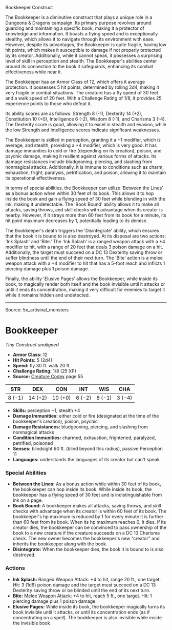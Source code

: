 <MonsterName/>Bookkeeper</MonsterName>
<CreatureType/>Construct</CreatureType>

<summary>The Bookkeeper is a diminutive construct that plays a unique role in a Dungeons & Dragons campaign. Its primary purpose revolves around guarding and maintaining a specific book, making it a protector of knowledge and information. It boasts a flying speed and is exceptionally stealthy, which allows it to navigate through its environment with ease. However, despite its advantages, the Bookkeeper is quite fragile, having low hit points, which makes it susceptible to damage if not properly protected by its creator. Additionally, while it cannot speak, it possesses a surprising level of skill in perception and stealth. The Bookkeeper's abilities center around its connection to the book it safeguards, enhancing its combat effectiveness while near it.</summary>

<detail>

The Bookkeeper has an Armor Class of 12, which offers it average protection. It possesses 5 hit points, determined by rolling 2d4, making it very fragile in combat situations. The creature has a fly speed of 30 feet and a walk speed of 20 feet. With a Challenge Rating of 1/8, it provides 25 experience points to those who defeat it.

Its ability scores are as follows: Strength 8 (-1), Dexterity 14 (+2), Constitution 10 (+0), Intelligence 6 (-2), Wisdom 8 (-1), and Charisma 3 (-4). The Dexterity score is good, allowing it to excel in stealth and evasion, while the low Strength and Intelligence scores indicate significant weaknesses.

The Bookkeeper is skilled in perception, granting it a +1 modifier, which is average, and stealth, providing a +4 modifier, which is very good. It has damage immunities to cold or fire (depending on its creation), poison, and psychic damage, making it resilient against various forms of attacks. Its damage resistances include bludgeoning, piercing, and slashing from nonmagical attacks. Additionally, it is immune to conditions such as charm, exhaustion, fright, paralysis, petrification, and poison, allowing it to maintain its operational effectiveness.

In terms of special abilities, the Bookkeeper can utilize 'Between the Lines' as a bonus action when within 30 feet of its book. This allows it to hop inside the book and gain a flying speed of 30 feet while blending in with the ink, making it undetectable. The 'Book Bound' ability allows it to make all attacks, saving throws, and skill checks with advantage when its creator is nearby. However, if it strays more than 60 feet from its book for a minute, its hit point maximum decreases by 1, potentially leading to its demise.

The Bookkeeper's death triggers the 'Disintegrate' ability, which ensures that the book it is bound to is also destroyed. At its disposal are two actions: 'Ink Splash' and 'Bite.' The 'Ink Splash' is a ranged weapon attack with a +4 modifier to hit, with a range of 20 feet that deals 3 poison damage on a hit. Additionally, the target must succeed on a DC 13 Dexterity saving throw or suffer blindness until the end of their next turn. The 'Bite' action is a melee weapon attack with a +4 modifier to hit that has a 5-foot reach and inflicts 1 piercing damage plus 1 poison damage.

Finally, the ability 'Elusive Pages' allows the Bookkeeper, while inside its book, to magically render both itself and the book invisible until it attacks or until it ends its concentration, making it very difficult for enemies to target it while it remains hidden and undetected.</detail>



---

Source: 5e_artisinal_monsters

# Bookkeeper

*Tiny* *Construct* *unaligned*

- **Armor Class:** 12
- **Hit Points:** 5 (2d4)
- **Speed:** fly 30 ft. walk 20 ft.
- **Challenge Rating:** 1/8 (25 XP)
- **Source:** [Creature Codex](https://koboldpress.com/kpstore/product/creature-codex-for-5th-edition-dnd) page 55

| STR | DEX | CON | INT | WIS | CHA |
| --- | --- | --- | --- | --- | --- |
| 8 (-1) | 14 (+2) | 10 (+0) | 6 (-2) | 8 (-1) | 3 (-4) |

- **Skills:** perception +1, stealth +4
- **Damage Immunities:** either cold or fire (designated at the time of the bookkeeper's creation), poison, psychic
- **Damage Resistances:** bludgeoning, piercing, and slashing from nonmagical attacks
- **Condition Immunities:** charmed, exhaustion, frightened, paralyzed, petrified, poisoned
- **Senses:** blindsight 60 ft. (blind beyond this radius), passive Perception 11
- **Languages:** understands the languages of its creator but can't speak

### Special Abilities

- **Between the Lines:** As a bonus action while within 30 feet of its book, the bookkeeper can hop inside its book. While inside its book, the bookkeeper has a flying speed of 30 feet and is indistinguishable from ink on a page.
- **Book Bound:** A bookkeeper makes all attacks, saving throws, and skill checks with advantage when its creator is within 60 feet of its book. The bookkeeper's hp maximum is reduced by 1 for every minute it is further than 60 feet from its book. When its hp maximum reaches 0, it dies. If its creator dies, the bookkeeper can be convinced to pass ownership of the book to a new creature if the creature succeeds on a DC 13 Charisma check. The new owner becomes the bookkeeper's new “creator” and inherits the bookkeeper along with the book.
- **Disintegrate:** When the bookkeeper dies, the book it is bound to is also destroyed.

### Actions

- **Ink Splash:** Ranged Weapon Attack: +4 to hit, range 20 ft., one target. Hit: 3 (1d6) poison damage and the target must succeed on a DC 13 Dexterity saving throw or be blinded until the end of its next turn.
- **Bite:** Melee Weapon Attack: +4 to hit, reach 5 ft., one target. Hit: 1 piercing damage plus 1 poison damage.
- **Elusive Pages:** While inside its book, the bookkeeper magically turns its book invisible until it attacks, or until its concentration ends (as if concentrating on a spell). The bookkeeper is also invisible while inside the invisible book




